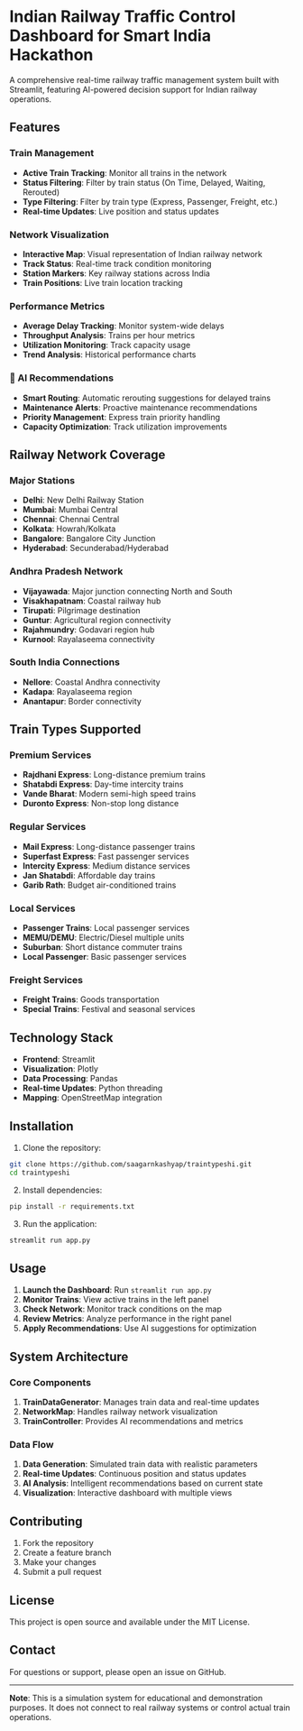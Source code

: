 # Indian Railway Traffic Control Dashboard for Smart India Hackathon

A comprehensive real-time railway traffic management system built with Streamlit, featuring AI-powered decision support for Indian railway operations.

## Features

### Train Management
- **Active Train Tracking**: Monitor all trains in the network
- **Status Filtering**: Filter by train status (On Time, Delayed, Waiting, Rerouted)
- **Type Filtering**: Filter by train type (Express, Passenger, Freight, etc.)
- **Real-time Updates**: Live position and status updates

### Network Visualization
- **Interactive Map**: Visual representation of Indian railway network
- **Track Status**: Real-time track condition monitoring
- **Station Markers**: Key railway stations across India
- **Train Positions**: Live train location tracking

### Performance Metrics
- **Average Delay Tracking**: Monitor system-wide delays
- **Throughput Analysis**: Trains per hour metrics
- **Utilization Monitoring**: Track capacity usage
- **Trend Analysis**: Historical performance charts

### 🤖 AI Recommendations
- **Smart Routing**: Automatic rerouting suggestions for delayed trains
- **Maintenance Alerts**: Proactive maintenance recommendations
- **Priority Management**: Express train priority handling
- **Capacity Optimization**: Track utilization improvements

## Railway Network Coverage

### Major Stations
- **Delhi**: New Delhi Railway Station
- **Mumbai**: Mumbai Central
- **Chennai**: Chennai Central
- **Kolkata**: Howrah/Kolkata
- **Bangalore**: Bangalore City Junction
- **Hyderabad**: Secunderabad/Hyderabad

### Andhra Pradesh Network
- **Vijayawada**: Major junction connecting North and South
- **Visakhapatnam**: Coastal railway hub
- **Tirupati**: Pilgrimage destination
- **Guntur**: Agricultural region connectivity
- **Rajahmundry**: Godavari region hub
- **Kurnool**: Rayalaseema connectivity

### South India Connections
- **Nellore**: Coastal Andhra connectivity
- **Kadapa**: Rayalaseema region
- **Anantapur**: Border connectivity

## Train Types Supported

### Premium Services
- **Rajdhani Express**: Long-distance premium trains
- **Shatabdi Express**: Day-time intercity trains
- **Vande Bharat**: Modern semi-high speed trains
- **Duronto Express**: Non-stop long distance

### Regular Services
- **Mail Express**: Long-distance passenger trains
- **Superfast Express**: Fast passenger services
- **Intercity Express**: Medium distance services
- **Jan Shatabdi**: Affordable day trains
- **Garib Rath**: Budget air-conditioned trains

### Local Services
- **Passenger Trains**: Local passenger services
- **MEMU/DEMU**: Electric/Diesel multiple units
- **Suburban**: Short distance commuter trains
- **Local Passenger**: Basic passenger services

### Freight Services
- **Freight Trains**: Goods transportation
- **Special Trains**: Festival and seasonal services

## Technology Stack

- **Frontend**: Streamlit
- **Visualization**: Plotly
- **Data Processing**: Pandas
- **Real-time Updates**: Python threading
- **Mapping**: OpenStreetMap integration

## Installation

1. Clone the repository:
```bash
git clone https://github.com/saagarnkashyap/traintypeshi.git
cd traintypeshi
```

2. Install dependencies:
```bash
pip install -r requirements.txt
```

3. Run the application:
```bash
streamlit run app.py
```

## Usage

1. **Launch the Dashboard**: Run `streamlit run app.py`
2. **Monitor Trains**: View active trains in the left panel
3. **Check Network**: Monitor track conditions on the map
4. **Review Metrics**: Analyze performance in the right panel
5. **Apply Recommendations**: Use AI suggestions for optimization

## System Architecture

### Core Components

1. **TrainDataGenerator**: Manages train data and real-time updates
2. **NetworkMap**: Handles railway network visualization
3. **TrainController**: Provides AI recommendations and metrics

### Data Flow

1. **Data Generation**: Simulated train data with realistic parameters
2. **Real-time Updates**: Continuous position and status updates
3. **AI Analysis**: Intelligent recommendations based on current state
4. **Visualization**: Interactive dashboard with multiple views

## Contributing

1. Fork the repository
2. Create a feature branch
3. Make your changes
4. Submit a pull request

## License

This project is open source and available under the MIT License.

## Contact

For questions or support, please open an issue on GitHub.

---

**Note**: This is a simulation system for educational and demonstration purposes. It does not connect to real railway systems or control actual train operations.
